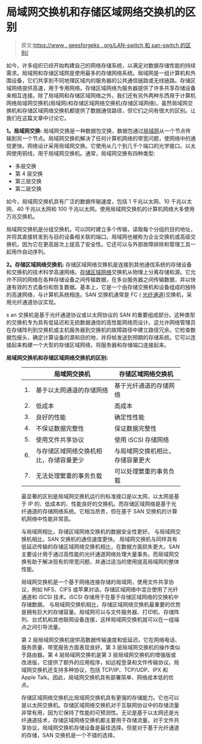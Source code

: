 # 局域网交换机和存储区域网络交换机的区别

> 原文:[https://www . geesforgeks . org/LAN-switch 和 san-switch 的区别/](https://www.geeksforgeeks.org/difference-between-lan-switch-and-san-switch/)

如今，许多组织已经开始构建自己的网络存储系统，以满足对数据存储性能的持续需求。局域网和存储区域网是使用最多的存储网络系统。局域网是一组计算机和外围设备，它们共享到不同地理区域内的服务器的公共通信链路或无线链路。存储区域网络提供高速，用于专用网络。存储区域网络为服务器提供了许多共享存储设备来相互连接。除了局域网和存储区域网络之外，我们还有另外两种东西用于计算机网络局域网交换机(局域网)和存储区域网络交换机(存储区域网络)。虽然局域网交换机和存储区域网络交换机都提供了数据通信路径，但它们之间有很大的区别。让我们在这篇文章中讨论它。

**1。局域网交换:**
局域网交换是一种数据包交换，数据包通过[局域网](https://www.geeksforgeeks.org/local-area-network-lan-technologies/)从一个节点传输到另一个节点。局域网交换机解决了任何计算机网络的带宽问题，使网络中的通信更快。网络设计采用局域网交换。它使用从几个到几千个端口的光学接口。以太网使用铜线，用于局域网交换机。通常，局域网交换有四种类型:

*   多层交换
*   第 4 层交换
*   第三层交换
*   第二层交换

如今，局域网交换机具有广泛的数据传输速度，包括 1 千兆以太网、10 千兆以太网、40 千兆以太网和 100 千兆以太网。使用局域网交换机的计算机网络大多使用万兆交换机。

局域网交换机是分组交换机，可以同时建立多个传输，读取每个分组的目的地址，并将其直接转发到与目的设备相关联的端口。局域网也被称为企业交换机或高级交换机，因为它在更高层次上提高了安全性。它还可以与外部故障排除和管理工具一起用作自动序列。

**2。存储区域网络交换机:**
存储区域网络交换机是连接到其他通信系统的存储设备和交换机的技术科学高速网络。[存储区域网络](https://www.geeksforgeeks.org/storage-area-networks/)交换机从物理上分离存储和源。它允许不同的网络在各种存储设备之间传输数据，在多台服务器之间传输数据，并以快速有效的方式备份和恢复数据。基本上，它是一个由存储交换机和设备组成的独特的高速网络，与计算机系统相连。SAN 交换机通常是 FC ( [光纤通道](https://www.geeksforgeeks.org/fundamentals-of-fibre-channel/))交换机，采用光纤通道协议实现。

s an 交换机是基于光纤通道协议或以太网协议的 SAN 的重要组成部分。这种类型的交换机专为具有低延迟和无损数据通信的高性能网络而设计。这允许网络管理员在存储阵列到交换机或主机服务器到交换机的故障路径中建立路径冗余。它检查数据包报头，确定计算设备的源和目的地，并将帧发送到预期的存储系统。它可以连接起来构建一个大型的存储区域网络，将服务器和存储端口连接起来。

**局域网交换机和存储区域网络交换机的区别:**

<figure class="table">

|   | **局域网交换机** | **存储区域网络交换机** |
| --- | --- | --- |
| 1. | 基于以太网通道的存储网络 | 基于光纤通道的存储网络 |
| 2. | 低成本 | 高成本 |
| 3. | 良好的性能 | 确定性性能 |
| 4. | 不保证数据完整性 | 保证数据完整性 |
| 5. | 使用文件共享协议 | 使用 iSCSI 存储网络 |
| 6. | 与存储区域网络交换机相比，存储容量更少 | 与局域网交换机相比，存储容量更大 |
| 7. | 无法处理繁重的事务负载 | 可以处理繁重的事务负载 |

最显著的区别是局域网交换机运行的标准接口是以太网，以太网是基于 IP 的、低成本的、性能良好的交换机。而存储区域网络是基于光纤通道的存储网络系统。它相当昂贵，但在基于 SAN 交换机的计算机网络中性能非常高。

与局域网相比，存储区域网络交换机的数据安全性更好。
与局域网交换机相比，SAN 交换机的通信速度更快。
局域网交换机与同样具有低延迟传输的存储区域网络交换机相比，在数据方面损失更大。SAN 主要设计用于通过高性能的光纤通道网络处理大量事务。而局域网交换有助于解决现有的带宽问题，并通过适当的使用提高局域网的整体性能。

局域网交换机是一个基于网络连接存储的局域网，使用文件共享协议，例如 NFS、CIFS 或苹果对话。存储区域网络中混合使用了光纤通道和 iSCSI 技术。iSCSI 存储用于在基于存储区域网络的交换机中存储数据。
与局域网交换机相比，存储区域网络交换机最重要的优势是拥有巨大的存储容量。局域网可以与文件服务器、打印机、存储阵列、台式机和其他联网设备连接，这样局域网交换机就可以在一组端点之间引导流量。

第 2 层局域网交换机提供高数据传输速度和低延迟。它在网络电话、服务质量、带宽报告方面表现良好。第 3 层局域网交换机的操作类似于路由器。第 4 层局域网交换机是第 3 层局域网交换机的增强版或改进版，它提供了额外的应用程序，如远程登录和文件传输协议。局域网交换机还支持多种协议，包括 TCP/IP、TCP/UDP、IPX 和 Apple Talk。因此，局域网交换机具有部署简单、网络成本低的优点。

存储区域网络交换机比局域网交换机具有更强的存储能力。它也可以是以太网交换机。存储区域网络交换机对于互联网协议中的存储流量非常有用，因为它保持了性能的可预测性。无论是基于以太网还是光纤通道技术，存储区域网络交换机都主要用于存储流量。对于文件共享协议，局域网交换机存储设备是最佳选择。但是对于基于光纤通道的存储，SAN 交换机是一个不错的选择。

</figure>
